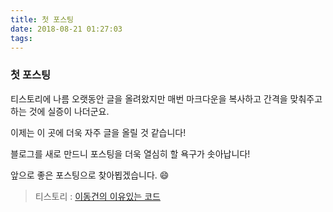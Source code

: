 ```yaml
---
title: 첫 포스팅
date: 2018-08-21 01:27:03
tags:
---
```


### 첫 포스팅

티스토리에 나름 오랫동안 글을 올려왔지만 매번 마크다운을 복사하고 간격을 맞춰주고 하는 것에 실증이 나더군요.

이제는 이 곳에 더욱 자주 글을 올릴 것 같습니다! 

블로그를 새로 만드니 포스팅을 더욱 열심히 할 욕구가 솟아납니다!

앞으로 좋은 포스팅으로 찾아뵙겠습니다. :smile:



> 티스토리 : [이동건의 이유있는 코드](http://baked-corn.tistory.com)

